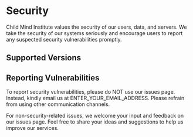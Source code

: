 # Security

Child Mind Institute values the security of our users, data, and servers. We take the security of our systems seriously and encourage users to report any suspected security vulnerabilities promptly.

## Supported Versions


## Reporting Vulnerabilities

To report security vulnerabilities, please do NOT use our issues page. Instead, kindly email us at ENTER_YOUR_EMAIL_ADDRESS. Please refrain from using other communication channels.

For non-security-related issues, we welcome your input and feedback on our issues page. Feel free to share your ideas and suggestions to help us improve our services.
